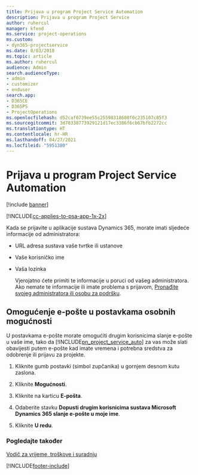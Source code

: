 ```yaml
---
title: Prijava u program Project Service Automation
description: Prijava u program Project Service
author: ruhercul
manager: kfend
ms.service: project-operations
ms.custom:
- dyn365-projectservice
ms.date: 8/03/2018
ms.topic: article
ms.author: ruhercul
audience: Admin
search.audienceType:
- admin
- customizer
- enduser
search.app:
- D365CE
- D365PS
- ProjectOperations
ms.openlocfilehash: d52caf0739ee55c25598318608f0c235107c85f3
ms.sourcegitcommit: 3d78338773929121d17ec3386f6cb67bfb2272cc
ms.translationtype: HT
ms.contentlocale: hr-HR
ms.lasthandoff: 04/27/2021
ms.locfileid: "5951380"
---
```

# <a name="sign-in-to-project-service-automation"></a>Prijava u program Project Service Automation

[!include [banner](../includes/psa-now-project-operations.md)]

[!INCLUDE[cc-applies-to-psa-app-1x-2x](../includes/cc-applies-to-psa-app-1x-2x.md)]

Kada se prijavite u aplikacije sustava Dynamics 365, morate imati sljedeće informacije od administratora:  
  
- URL adresa sustava vaše tvrtke ili ustanove  
  
- Vaše korisničko ime  
  
- Vaša lozinka  
  
  Vjerojatno ćete primiti te informacije u poruci od vašeg administratora. Ako nemate te informacije ili imate problema s prijavom, [Pronađite svojeg administratora ili osobu za podršku](/dynamics365/customerengagement/on-premises/basics/find-administrator-support).  
  
## <a name="set-your-personal-options-to-allow-email"></a>Omogućenje e-pošte u postavkama osobnih mogućnosti  
 U postavkama e-pošte morate omogućiti drugim korisnicima slanje e-pošte u vaše ime, tako da [!INCLUDE[pn_project_service_auto](../includes/pn-project-service-auto.md)] za vas može slati obavijesti putem e-pošte kad imate vremena i potrebna sredstva za odobrenje ili prijavu za projekte.  
  
1.  Kliknite gumb postavki (simbol zupčanika) u gornjem desnom kutu zaslona.  
  
2.  Kliknite **Mogućnosti**.  
  
3.  Kliknite na karticu **E-pošta**.  
  
4.  Odaberite stavku **Dopusti drugim korisnicima sustava Microsoft Dynamics 365 slanje e-pošte u moje ime**.  
  
5.  Kliknite **U redu**.  
  
### <a name="see-also"></a>Pogledajte također  
 [Vodič za vrijeme, troškove i suradnju](../psa/time-expense-collaboration-guide.md)


[!INCLUDE[footer-include](../includes/footer-banner.md)]